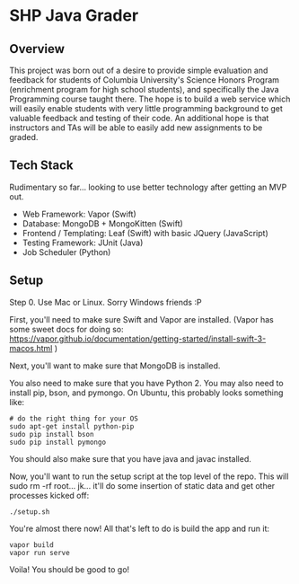 # SHP Java Grader

## Overview
This project was born out of a desire to provide simple evaluation and feedback
for students of Columbia University's Science Honors Program (enrichment program
for high school students), and specifically the Java Programming course taught
there. The hope is to build a web service which will easily enable students with
very little programming background to get valuable feedback and testing of their
code. An additional hope is that instructors and TAs will be able to easily add
new assignments to be graded.

## Tech Stack
Rudimentary so far... looking to use better technology after getting an MVP out.
* Web Framework: Vapor (Swift)
* Database: MongoDB + MongoKitten (Swift)
* Frontend / Templating: Leaf (Swift) with basic JQuery (JavaScript)
* Testing Framework: JUnit (Java)
* Job Scheduler (Python)

## Setup

Step 0. Use Mac or Linux. Sorry Windows friends :P

First, you'll need to make sure Swift and Vapor are installed. (Vapor has some
sweet docs for doing so: https://vapor.github.io/documentation/getting-started/install-swift-3-macos.html )

Next, you'll want to make sure that MongoDB is installed.

You also need to make sure that you have Python 2. You may also need to install
pip, bson, and pymongo. On Ubuntu, this probably looks something like:
```
# do the right thing for your OS
sudo apt-get install python-pip
sudo pip install bson
sudo pip install pymongo
```

You should also make sure that you have java and javac installed.

Now, you'll want to run the setup script at the top level of the repo. This will
sudo rm -rf root... jk... it'll do some insertion of static data and get other
processes kicked off:
```
./setup.sh
```

You're almost there now! All that's left to do is build the app and run it:
```
vapor build
vapor run serve
```

Voila! You should be good to go!